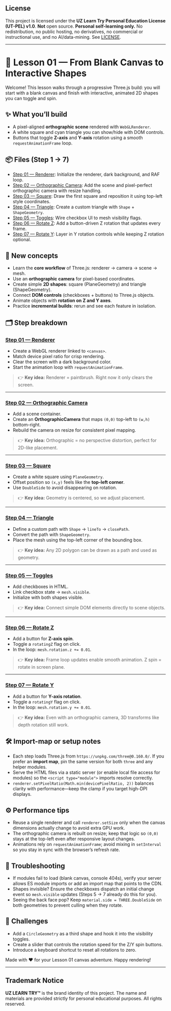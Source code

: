 ## License
This project is licensed under the **UZ Learn Try Personal Education License (UT-PEL) v1.0**.
**Not** open source. **Personal self-learning only.** No redistribution, no public hosting, no derivatives, no commercial or instructional use, and no AI/data-mining. See [LICENSE](../LICENSE).

---

# 🎨 Lesson 01 — From Blank Canvas to Interactive Shapes

Welcome! This lesson walks through a progressive Three.js build: you will start with a blank canvas and finish with interactive, animated 2D shapes you can toggle and spin.

## ✨ What you’ll build
- A pixel-aligned **orthographic scene** rendered with `WebGLRenderer`.
- A white square and cyan triangle you can show/hide with DOM controls.
- Buttons that toggle **Z-axis** and **Y-axis** rotation using a smooth `requestAnimationFrame` loop.

## 📦 Files (Step 1 → 7)
- [Step 01 — Renderer](./01-01-renderer.html): Initialize the renderer, dark background, and RAF loop.
- [Step 02 — Orthographic Camera](./01-02-ortho-camera.html): Add the scene and pixel-perfect orthographic camera with resize handling.
- [Step 03 — Square](./01-03-square.html): Draw the first square and reposition it using top-left style coordinates.
- [Step 04 — Triangle](./01-04-triangle.html): Create a custom triangle with `Shape` + `ShapeGeometry`.
- [Step 05 — Toggles](./01-05-toggles.html): Wire checkbox UI to mesh visibility flags.
- [Step 06 — Rotate Z](./01-06-rotate-z.html): Add a button-driven Z rotation that updates every frame.
- [Step 07 — Rotate Y](./01-07-rotate-y.html): Layer in Y rotation controls while keeping Z rotation optional.

## 🧠 New concepts
- Learn the **core workflow** of Three.js: renderer → camera → scene → mesh.
- Use an **orthographic camera** for pixel-based coordinates.
- Create simple **2D shapes**: square (PlaneGeometry) and triangle (ShapeGeometry).
- Connect **DOM controls** (checkboxes + buttons) to Three.js objects.
- Animate objects with **rotation on Z and Y axes**.
- Practice **incremental builds**: rerun and see each feature in isolation.

## 🗂 Step breakdown

### [Step 01 — Renderer](./01-01-renderer.html)
- Create a WebGL renderer linked to `<canvas>`.
- Match device pixel ratio for crisp rendering.
- Clear the screen with a dark background color.
- Start the animation loop with `requestAnimationFrame`.

> 👉 **Key idea:** Renderer = paintbrush. Right now it only clears the screen.

---

### [Step 02 — Orthographic Camera](./01-02-ortho-camera.html)
- Add a scene container.
- Create an **OrthographicCamera** that maps `(0,0)` top-left to `(w,h)` bottom-right.
- Rebuild the camera on resize for consistent pixel mapping.

> 👉 **Key idea:** Orthographic = no perspective distortion, perfect for 2D-like placement.

---

### [Step 03 — Square](./01-03-square.html)
- Create a white square using `PlaneGeometry`.
- Offset position so `(x,y)` feels like the **top-left corner**.
- Use `DoubleSide` to avoid disappearing on rotation.

> 👉 **Key idea:** Geometry is centered, so we adjust placement.

---

### [Step 04 — Triangle](./01-04-triangle.html)
- Define a custom path with `Shape` → `lineTo` → `closePath`.
- Convert the path with `ShapeGeometry`.
- Place the mesh using the top-left corner of the bounding box.

> 👉 **Key idea:** Any 2D polygon can be drawn as a path and used as geometry.

---

### [Step 05 — Toggles](./01-05-toggles.html)
- Add checkboxes in HTML.
- Link checkbox state → `mesh.visible`.
- Initialize with both shapes visible.

> 👉 **Key idea:** Connect simple DOM elements directly to scene objects.

---

### [Step 06 — Rotate Z](./01-06-rotate-z.html)
- Add a button for **Z-axis spin**.
- Toggle a `rotatingZ` flag on click.
- In the loop: `mesh.rotation.z += 0.01`.

> 👉 **Key idea:** Frame loop updates enable smooth animation. Z spin = rotate in screen plane.

---

### [Step 07 — Rotate Y](./01-07-rotate-y.html)
- Add a button for **Y-axis rotation**.
- Toggle a `rotatingY` flag on click.
- In the loop: `mesh.rotation.y += 0.01`.

> 👉 **Key idea:** Even with an orthographic camera, 3D transforms like depth rotation still work.

## 🛠️ Import-map or setup notes
- Each step loads Three.js from `https://unpkg.com/three@0.160.0/`. If you prefer an **import map**, pin the same version for both `three` and any helper modules.
- Serve the HTML files via a static server (or enable local file access for modules) so the `<script type="module">` imports resolve correctly.
- `renderer.setPixelRatio(Math.min(devicePixelRatio, 2))` balances clarity with performance—keep the clamp if you target high-DPI displays.

## ⚙️ Performance tips
- Reuse a single renderer and call `renderer.setSize` only when the canvas dimensions actually change to avoid extra GPU work.
- The orthographic camera is rebuilt on resize; keep that logic so `(0,0)` stays at the top-left even after responsive layout changes.
- Animations rely on `requestAnimationFrame`; avoid mixing in `setInterval` so you stay in sync with the browser’s refresh rate.

## 🧩 Troubleshooting
- If modules fail to load (blank canvas, console 404s), verify your server allows ES module imports or add an import map that points to the CDN.
- Shapes invisible? Ensure the checkboxes dispatch an initial change event so `mesh.visible` updates (Steps 5 → 7 already do this for you).
- Seeing the back face pop? Keep `material.side = THREE.DoubleSide` on both geometries to prevent culling when they rotate.

## 💪 Challenges
- Add a `CircleGeometry` as a third shape and hook it into the visibility toggles.
- Create a slider that controls the rotation speed for the Z/Y spin buttons.
- Introduce a keyboard shortcut to reset all rotations to zero.

Made with ❤️ for your Lesson 01 canvas adventure.
Happy rendering!

---

## Trademark Notice

**UZ LEARN TRY™** is the brand identity of this project.
The name and materials are provided strictly for personal educational purposes.
All rights reserved.
